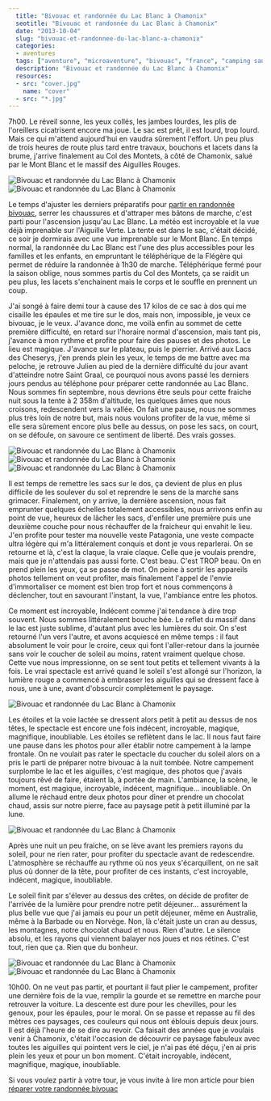 ```yaml
---
  title: "Bivouac et randonnée du Lac Blanc à Chamonix"
  seotitle: "Bivouac et randonnée du Lac Blanc à Chamonix"
  date: "2013-10-04"
  slug: "bivouac-et-randonnee-du-lac-blanc-a-chamonix"
  categories:
  - aventures
  tags: ["aventure", "microaventure", "bivouac", "france", "camping sauvage", "tente", "randonnée", "montagne","chamonix", "lac blanc"]
  description: "Bivouac et randonnée du Lac Blanc à Chamonix"
  resources:
  - src: "cover.jpg"
    name: "cover"
  - src: "*.jpg"
---
```


7h00. Le réveil sonne, les yeux collés, les jambes lourdes, les plis de l'oreillers cicatrisent encore ma joue. Le sac est prêt, il est lourd, trop lourd. Mais ce qui m'attend aujourd'hui en vaudra sûrement l'effort. Un peu plus de trois heures de route plus tard entre travaux, bouchons et lacets dans la brume, j'arrive finalement au Col des Montets, à côté de Chamonix, salué par le Mont Blanc et le massif des Aiguilles Rouges.

![Bivouac et randonnée du Lac Blanc à Chamonix](images/IMG_6017.jpg)
![Bivouac et randonnée du Lac Blanc à Chamonix](images/G0041623.jpg)

Le temps d'ajuster les derniers préparatifs pour [partir en randonnée bivouac](https://jeremyjanin.com/conseils-preparer-partir-en-randonnee-bivouac), serrer les chaussures et d'attraper mes bâtons de marche, c'est parti pour l'ascension jusqu'au Lac Blanc. La météo est incroyable et la vue déjà imprenable sur l'Aiguille Verte. La tente est dans le sac, c'était décidé, ce soir je dormirais avec une vue imprenable sur le Mont Blanc. En temps normal, la randonnée du Lac Blanc est l'une des plus accessibles pour les familles et les enfants, en empruntant le téléphérique de la Flégère qui permet de réduire la randonnée à 1h30 de marche. Téléphérique fermé pour la saison oblige, nous sommes partis du Col des Montets, ça se raidit un peu plus, les lacets s'enchainent mais le corps et le souffle en prennent un coup.

J'ai songé à faire demi tour à cause des 17 kilos de ce sac à dos qui me cisaille les épaules et me tire sur le dos, mais non, impossible, je veux ce bivouac, je le veux. J'avance donc, me voilà enfin au sommet de cette première difficulté, en retard sur l'horaire normal d'ascension, mais tant pis, j'avance à mon rythme et profite pour faire des pauses et des photos. Le lieu est magique. J'avance sur le plateau, puis le pierrier. Arrivé aux Lacs des Cheserys, j'en prends plein les yeux, le temps de me battre avec ma peloche, je retrouve Julien au pied de la dernière difficulté du jour avant d'atteindre notre Saint Graal, ce pourquoi nous avons passé les derniers jours pendus au téléphone pour préparer cette randonnée au Lac Blanc. Nous sommes fin septembre, nous devrions être seuls pour cette fraiche nuit sous la tente à 2 358m d'altitude, les quelques âmes que nous croisons, redescendent vers la vallée. On fait une pause, nous ne sommes plus très loin de notre but, mais nous voulons profiter de la vue, même si elle sera sûrement encore plus belle au dessus, on pose les sacs, on court, on se défoule, on savoure ce sentiment de liberté. Des vrais gosses.

![Bivouac et randonnée du Lac Blanc à Chamonix](images/JUL3067.jpg)
![Bivouac et randonnée du Lac Blanc à Chamonix](images/JUL3117.jpg)
![Bivouac et randonnée du Lac Blanc à Chamonix](images/JUL3192.jpg)

Il est temps de remettre les sacs sur le dos, ça devient de plus en plus difficile de les soulever du sol et reprendre le sens de la marche sans grimacer. Finalement, on y arrive, la dernière ascension, nous fait emprunter quelques échelles totalement accessibles, nous arrivons enfin au point de vue, heureux de lâcher les sacs, d'enfiler une première puis une deuxième couche pour nous réchauffer de la fraicheur qui envahit le lieu. J'en profite pour tester ma nouvelle veste Patagonia, une veste compacte ultra légère qui m'a littéralement conquis et dont je vous reparlerai. On se retourne et là, c'est la claque, la vraie claque. Celle que je voulais prendre, mais que je n'attendais pas aussi forte. C'est beau. C'est TROP beau. On en prend plein les yeux, ça se passe de mot. On peine à sortir les appareils photos tellement on veut profiter, mais finalement l'appel de l'envie d'immortaliser ce moment est bien trop fort et nous commençons à déclencher, tout en savourant l'instant, la vue, l'ambiance entre les photos.

Ce moment est incroyable, Indécent comme j'ai tendance à dire trop souvent. Nous sommes littéralement bouche bée. Le reflet du massif dans le lac est juste sublime, d'autant plus avec les lumières du soir. On s'est retourné l'un vers l'autre, et avons acquiescé en même temps : il faut absolument le voir pour le croire, ceux qui font l'aller-retour dans la journée sans voir le coucher de soleil au moins, ratent vraiment quelque chose. Cette vue nous impressionne, on se sent tout petits et tellement vivants à la fois. Le vrai spectacle est arrivé quand le soleil s'est allongé sur l'horizon, la lumière rouge a commencé à embrasser les aiguilles qui se dressent face à nous, une à une, avant d'obscurcir complètement le paysage.

![Bivouac et randonnée du Lac Blanc à Chamonix](images/IMG_6061.jpg)

Les étoiles et la voie lactée se dressent alors petit à petit au dessus de nos têtes, le spectacle est encore une fois indécent, incroyable, magique, magnifique, inoubliable. Les étoiles se reflètent dans le lac. Il nous faut faire une pause dans les photos pour aller établir notre campement à la lampe frontale. On ne voulait pas rater le spectacle du coucher du soleil alors on a pris le parti de préparer notre bivouac à la nuit tombée. Notre campement surplombe le lac et les aiguilles, c'est magique, des photos que j'avais toujours rêvé de faire, étaient là, à portée de main. L'ambiance, la scène, le moment, est magique, incroyable, indécent, magnifique... inoubliable. On allume le réchaud entre deux photos pour dîner et prendre un chocolat chaud, assis sur notre pierre, face au paysage petit à petit illuminé par la lune.

![Bivouac et randonnée du Lac Blanc à Chamonix](images/stars.jpg)

Après une nuit un peu fraiche, on se lève avant les premiers rayons du soleil, pour ne rien rater, pour profiter du spectacle avant de redescendre. L'atmosphère se réchauffe au rythme où nos yeux s'écarquillent, on ne sait plus où donner de la tête, pour profiter de ces instants, c'est incroyable, indécent, magique, inoubliable.

Le soleil finit par s'élever au dessus des crêtes, on décide de profiter de l'arrivée de la lumière pour prendre notre petit déjeuner... assurément la plus belle vue que j'ai jamais eu pour un petit déjeuner, même en Australie, même à la Barbade ou en Norvège. Non, là c'était juste un cran au dessus, les montagnes, notre chocolat chaud et nous. Rien d'autre. Le silence absolu, et les rayons qui viennent balayer nos joues et nos rétines. C'est tout, rien que ça. Rien que du bonheur.

![Bivouac et randonnée du Lac Blanc à Chamonix](images/JUL3398.jpg)
![Bivouac et randonnée du Lac Blanc à Chamonix](images/JUL3468-2.jpg)


10h00. On ne veut pas partir, et pourtant il faut plier le campement, profiter une dernière fois de la vue, remplir la gourde et se remettre en marche pour retrouver la voiture. La descente est dure pour les chevilles, pour les genoux, pour les épaules, pour le moral. On se passe et repasse au fil des mètres ces paysages, ces couleurs qui nous ont éblouis depuis deux jours. Il est déjà l'heure de se dire au revoir. Ca faisait des années que je voulais venir à Chamonix, c'était l'occasion de découvrir ce paysage fabuleux avec toutes les aiguilles qui pointent vers le ciel, je n'ai pas été déçu, j'en ai pris plein les yeux et pour un bon moment. C'était incroyable, indécent, magnifique, magique, inoubliable.

Si vous voulez partir à votre tour, je vous invite à lire mon article pour bien [réparer votre randonnée bivouac](https://jeremyjanin.com/conseils-preparer-partir-en-randonnee-bivouac)
